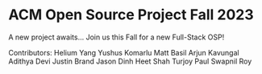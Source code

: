 # ACM Open Source Project Fall 2023

A new project awaits...
Join us this Fall for a new Full-Stack OSP!

Contributors:
Helium Yang
Yushus Komarlu
Matt Basil
Arjun Kavungal
Adithya Devi
Justin Brand
Jason Dinh
Heet Shah
Turjoy Paul
Swapnil Roy
